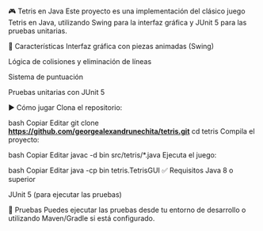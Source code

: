 🎮 Tetris en Java
Este proyecto es una implementación del clásico juego Tetris en Java, utilizando Swing para la interfaz gráfica y JUnit 5 para las pruebas unitarias.

🚀 Características
Interfaz gráfica con piezas animadas (Swing)

Lógica de colisiones y eliminación de líneas

Sistema de puntuación

Pruebas unitarias con JUnit 5

▶️ Cómo jugar
Clona el repositorio:

bash
Copiar
Editar
git clone **https://github.com/georgealexandrunechita/tetris.git**
cd tetris
Compila el proyecto:

bash
Copiar
Editar
javac -d bin src/tetris/*.java
Ejecuta el juego:

bash
Copiar
Editar
java -cp bin tetris.TetrisGUI
✅ Requisitos
Java 8 o superior

JUnit 5 (para ejecutar las pruebas)

🧪 Pruebas
Puedes ejecutar las pruebas desde tu entorno de desarrollo o utilizando Maven/Gradle si está configurado.
